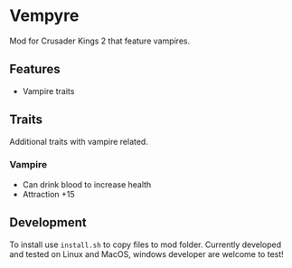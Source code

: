 # Vempyre

Mod for Crusader Kings 2 that feature vampires.

## Features

* Vampire traits

## Traits

Additional traits with vampire related.

### Vampire

* Can drink blood to increase health
* Attraction +15

## Development

To install use `install.sh` to copy files to mod folder.
Currently developed and tested on Linux and MacOS, windows
developer are welcome to test!